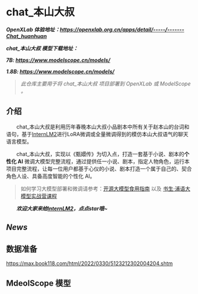 # chat_本山大叔

***OpenXLab 体验地址：https://openxlab.org.cn/apps/detail/-----/-------Chat_huanhuan***

***chat_本山大叔 模型下载地址：***

***7B: https://www.modelscope.cn/models/***

***1.8B: https://www.modelscope.cn/models/***

> *此仓库主要用于将 chat_本山大叔 项目部署到 OpenXLab 或 ModelScope 。*


## 介绍

&emsp;&emsp;chat_本山大叔是利用历年春晚本山大叔小品剧本中所有关于赵本山的台词和语句，基于[InternLM2](https://github.com/InternLM/InternLM.git)进行LoRA微调或全量微调得到的模仿本山大叔语气的聊天语言模型。


&emsp;&emsp;chat_本山大叔，实现以《甄嬛传》为切入点，打造一套基于小说、剧本的**个性化 AI** 微调大模型完整流程，通过提供任一小说、剧本，指定人物角色，运行本项目完整流程，让每一位用户都基于心仪的小说、剧本打造一个属于自己的、契合角色人设、具备高度智能的个性化 AI。

> 如何学习大模型部署和微调请参考：[开源大模型食用指南](https://github.com/datawhalechina/self-llm.git) 以及 [书生·浦语大模型实战营课程](https://github.com/InternLM/tutorial.git)

&emsp;&emsp;***欢迎大家来给[InternLM2](https://github.com/InternLM/InternLM.git)，点点star哦~***

## *News*


## 数据准备
https://max.book118.com/html/2022/0330/5123212302004204.shtm


## MdeolScope 模型


